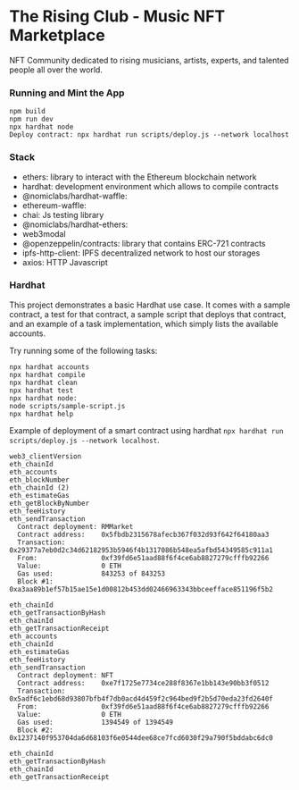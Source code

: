 # The Rising Club - Music NFT Marketplace

NFT Community dedicated to rising musicians, artists, experts, and talented people all over the world.

### Running and Mint the App

```
npm build
npm run dev
npx hardhat node
Deploy contract: npx hardhat run scripts/deploy.js --network localhost
```

### Stack

- ethers: library to interact with the Ethereum blockchain network
- hardhat: development environment which allows to compile contracts
- @nomiclabs/hardhat-waffle:
- ethereum-waffle:
- chai: Js testing library
- @nomiclabs/hardhat-ethers:
- web3modal
- @openzeppelin/contracts: library that contains ERC-721 contracts
- ipfs-http-client: IPFS decentralized network to host our storages
- axios: HTTP Javascript

### Hardhat

This project demonstrates a basic Hardhat use case. It comes with a sample contract, a test for that contract, a sample script that deploys that contract, and an example of a task implementation, which simply lists the available accounts.

Try running some of the following tasks:

```shell
npx hardhat accounts
npx hardhat compile
npx hardhat clean
npx hardhat test
npx hardhat node:
node scripts/sample-script.js
npx hardhat help
```

Example of deployment of a smart contract using hardhat `npx hardhat run scripts/deploy.js --network localhost`.

```
web3_clientVersion
eth_chainId
eth_accounts
eth_blockNumber
eth_chainId (2)
eth_estimateGas
eth_getBlockByNumber
eth_feeHistory
eth_sendTransaction
  Contract deployment: RMMarket
  Contract address:    0x5fbdb2315678afecb367f032d93f642f64180aa3
  Transaction:         0x29377a7eb0d2c34d62182953b5946f4b1317086b548ea5afbd54349585c911a1
  From:                0xf39fd6e51aad88f6f4ce6ab8827279cfffb92266
  Value:               0 ETH
  Gas used:            843253 of 843253
  Block #1:            0xa3aa89b1ef57b15ae15e1d00812b453dd02466963343bbceefface851196f5b2

eth_chainId
eth_getTransactionByHash
eth_chainId
eth_getTransactionReceipt
eth_accounts
eth_chainId
eth_estimateGas
eth_feeHistory
eth_sendTransaction
  Contract deployment: NFT
  Contract address:    0xe7f1725e7734ce288f8367e1bb143e90bb3f0512
  Transaction:         0x5adf6c1ebd68d93807bfb4f7db0acd4d459f2c964bed9f2b5d70eda23fd2640f
  From:                0xf39fd6e51aad88f6f4ce6ab8827279cfffb92266
  Value:               0 ETH
  Gas used:            1394549 of 1394549
  Block #2:            0x1237140f953704da6d68103f6e0544dee68ce7fcd6030f29a790f5bddabc6dc0

eth_chainId
eth_getTransactionByHash
eth_chainId
eth_getTransactionReceipt
```
